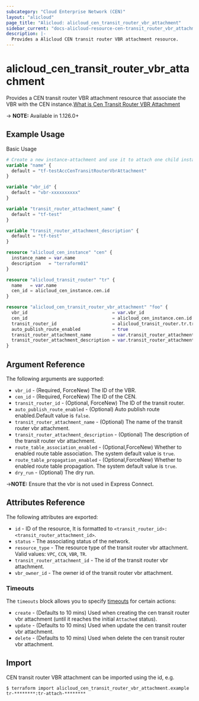 ```yaml
---
subcategory: "Cloud Enterprise Network (CEN)"
layout: "alicloud"
page_title: "Alicloud: alicloud_cen_transit_router_vbr_attachment"
sidebar_current: "docs-alicloud-resource-cen-transit_router_vbr_attachment"
description: |-
  Provides a Alicloud CEN transit router VBR attachment resource.
---
```


# alicloud\_cen_transit_router_vbr_attachment

Provides a CEN transit router VBR attachment resource that associate the VBR with the CEN instance.[What is Cen Transit Router VBR Attachment](https://help.aliyun.com/document_detail/261361.html)

-> **NOTE:** Available in 1.126.0+

## Example Usage

Basic Usage

```terraform
# Create a new instance-attachment and use it to attach one child instance to a new CEN
variable "name" {
  default = "tf-testAccCenTransitRouterVbrAttachment"
}

variable "vbr_id" {
  default = "vbr-xxxxxxxxxx"
}

variable "transit_router_attachment_name" {
  default = "tf-test"
}

variable "transit_router_attachment_description" {
  default = "tf-test"
}

resource "alicloud_cen_instance" "cen" {
  instance_name = var.name
  description   = "terraform01"
}

resource "alicloud_transit_router" "tr" {
  name   = var.name
  cen_id = alicloud_cen_instance.cen.id
}

resource "alicloud_cen_transit_router_vbr_attachment" "foo" {
  vbr_id                                = var.vbr_id
  cen_id                                = alicloud_cen_instance.cen.id
  transit_router_id                     = alicloud_transit_router.tr.transit_router_id
  auto_publish_route_enabled            = true
  transit_router_attachment_name        = var.transit_router_attachment_name
  transit_router_attachment_description = var.transit_router_attachment_description
}
```
## Argument Reference

The following arguments are supported:

* `vbr_id` - (Required, ForceNew) The ID of the VBR.
* `cen_id` - (Required, ForceNew) The ID of the CEN.
* `transit_router_id` - (Optional, ForceNew) The ID of the transit router.
* `auto_publish_route_enabled` - (Optional) Auto publish route enabled.Default value is `false`.
* `transit_router_attachment_name` - (Optional) The name of the transit router vbr attachment.
* `transit_router_attachment_description` - (Optional) The description of the transit router vbr attachment.
* `route_table_association_enabled` - (Optional,ForceNew) Whether to enabled route table association. The system default value is `true`.
* `route_table_propagation_enabled` - (Optional,ForceNew) Whether to enabled route table propagation. The system default value is `true`.  
* `dry_run` - (Optional) The dry run.

->**NOTE:** Ensure that the vbr is not used in Express Connect.

## Attributes Reference

The following attributes are exported:

* `id` - ID of the resource, It is formatted to `<transit_router_id>:<transit_router_attachment_id>`. 
* `status` - The associating status of the network.
* `resource_type` - The resource type of the transit router vbr attachment.  Valid values: `VPC`, `CCN`, `VBR`, `TR`.
* `transit_router_attachment_id` - The id of the transit router vbr attachment.
* `vbr_owner_id` - The owner id of the transit router vbr attachment.

### Timeouts

The `timeouts` block allows you to specify [timeouts](https://www.terraform.io/docs/configuration-0-11/resources.html#timeouts) for certain actions:

* `create` - (Defaults to 10 mins) Used when creating the cen transit router vbr attachment (until it reaches the initial `Attached` status).
* `update` - (Defaults to 10 mins) Used when update the cen transit router vbr attachment.
* `delete` - (Defaults to 10 mins) Used when delete the cen transit router vbr attachment.

## Import

CEN transit router VBR attachment can be imported using the id, e.g.

```
$ terraform import alicloud_cen_transit_router_vbr_attachment.example tr-********:tr-attach-********
```
